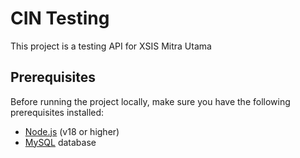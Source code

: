 # CIN Testing

This project is a testing API for XSIS Mitra Utama

## Prerequisites

Before running the project locally, make sure you have the following prerequisites installed:

- [Node.js](https://nodejs.org) (v18 or higher)
- [MySQL](https://www.mysql.com/) database

